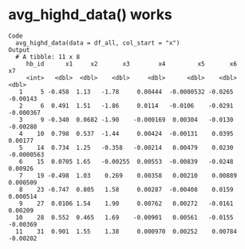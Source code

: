 # avg_highd_data() works

    Code
      avg_highd_data(data = df_all, col_start = "x")
    Output
      # A tibble: 11 x 8
         hb_id      x1     x2       x3        x4         x5       x6         x7
         <int>   <dbl>  <dbl>    <dbl>     <dbl>      <dbl>    <dbl>      <dbl>
       1     5 -0.458  1.13   -1.78     0.00444  -0.0000532 -0.0265  -0.00143  
       2     6  0.491  1.51   -1.86     0.0114   -0.0106    -0.0291  -0.000367 
       3     9 -0.340  0.0682 -1.90    -0.000169  0.00304   -0.0130  -0.00288  
       4    10  0.798  0.537  -1.44     0.00424  -0.00131    0.0395   0.00177  
       5    14  0.734  1.25   -0.358   -0.00214   0.00479    0.0230  -0.0000563
       6    15  0.0705 1.65   -0.00255  0.00553  -0.00839   -0.0248   0.00926  
       7    19 -0.498  1.03    0.269    0.00358   0.00210    0.00889  0.000509 
       8    23 -0.747  0.805   1.58     0.00287  -0.00408    0.0159   0.000514 
       9    27  0.0106 1.54    1.90     0.00762   0.00272   -0.0161   0.00209  
      10    28  0.552  0.465   1.69    -0.00901   0.00561   -0.0155  -0.00369  
      11    31  0.901  1.55    1.38     0.000970  0.00252    0.00784 -0.00202  

